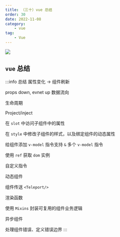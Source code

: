 ```yaml
---
title: （三十）vue 总结
order: 30
date: 2022-11-08
category:
    - vue
tag: 
    - Vue
---
```


![](https://image.zswei.xyz/img/202211121813358.webp)

##  `vue` 总结
:::info 总结
属性变化 -> 组件刷新

props down, evnet up 数据流向

生命周期

Project/inject

在 `slot` 中访问子组件中的属性

在 `style` 中修改子组件的样式，以及绑定组件的动态属性

给组件添加 `v-model` 指令支持 `&` 多个 `v-model` 指令

使用 `ref` 获取 `dom` 实例

自定义指令

动态组件

组件传送 `<Teleport/>`

渲染函数

使用 `Mixins` 封装可复用的组件业务逻辑

异步组件

处理组件错误、定义错误边界
:::
